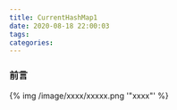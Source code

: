 ```yaml
---
title: CurrentHashMap1
date: 2020-08-18 22:00:03
tags:
categories:
---
```


### 前言
<!-- more -->

{% img  /image/xxxx/xxxxx.png  '"xxxx"' %}